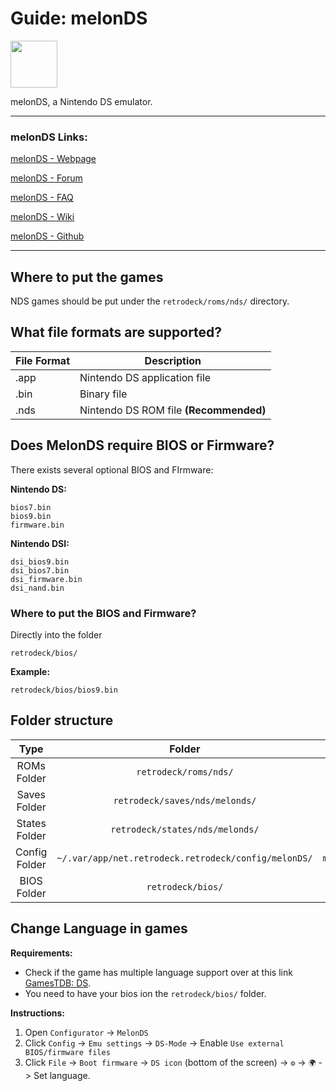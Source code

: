 # Guide: melonDS

<img src="../../../wiki_images/logos/melonds-logo.svg" width="75">

melonDS, a Nintendo DS emulator.

---

### melonDS Links:

[melonDS - Webpage](https://melonds.kuribo64.net/)

[melonDS - Forum](https://melonds.kuribo64.net/board/)

[melonDS - FAQ](https://melonds.kuribo64.net/faq.php)

[melonDS - Wiki](https://github.com/melonDS-emu/melonDS/wiki)

[melonDS - Github](https://github.com/melonDS-emu/melonDS)

---

## Where to put the games

NDS games should be put under the `retrodeck/roms/nds/` directory.


## What file formats are supported?


| File Format | Description |
|-------------|-------------|
| .app        | Nintendo DS application file |
| .bin        | Binary file |
| .nds        | Nintendo DS ROM file **(Recommended)**|

## Does MelonDS require BIOS or Firmware?

There exists several optional BIOS and FIrmware:

**Nintendo DS:** 
```
bios7.bin
bios9.bin
firmware.bin
```

**Nintendo DSI:** 
```
dsi_bios9.bin
dsi_bios7.bin
dsi_firmware.bin
dsi_nand.bin
```

### Where to put the BIOS and Firmware?

Directly into the folder

`retrodeck/bios/`

**Example:**

`retrodeck/bios/bios9.bin`

## Folder structure

| Type    | Folder                 |      Comment     | 
|  :---:  |  :---:                 |      :---:     |
| ROMs Folder |`retrodeck/roms/nds/` |                               |  
| Saves Folder |`retrodeck/saves/nds/melonds/` |                               |  
| States Folder |`retrodeck/states/nds/melonds/` |                               |
| Config Folder |`~/.var/app/net.retrodeck.retrodeck/config/melonDS/`         |   `melonDS.ini`|
| BIOS Folder | `retrodeck/bios/` | |

## Change Language in games

**Requirements:** 

- Check if the game has multiple language support over at this link [GamesTDB: DS](https://www.gametdb.com/DS/Downloads).
- You need to have your bios ion the `retrodeck/bios/` folder.

**Instructions:**

1. Open `Configurator` -> `MelonDS`
2. Click `Config` -> `Emu settings` -> `DS-Mode` ->  Enable `Use external BIOS/firmware files`
3. Click `File` -> `Boot firmware` -> `DS icon` (bottom of the screen) -> `⚙️` -> `🌍` -> Set language.
